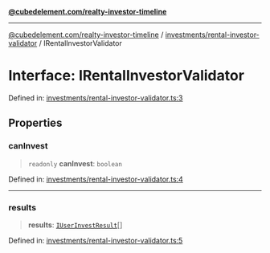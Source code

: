 [**@cubedelement.com/realty-investor-timeline**](../../../index.md)

---

[@cubedelement.com/realty-investor-timeline](../../../modules.md) / [investments/rental-investor-validator](../index.md) / IRentalInvestorValidator

# Interface: IRentalInvestorValidator

Defined in: [investments/rental-investor-validator.ts:3](https://github.com/kvernon/realty-investor-timeline/blob/c7446a8a5576468ac5874a2dd8323180fa97a55b/src/investments/rental-investor-validator.ts#L3)

## Properties

### canInvest

> `readonly` **canInvest**: `boolean`

Defined in: [investments/rental-investor-validator.ts:4](https://github.com/kvernon/realty-investor-timeline/blob/c7446a8a5576468ac5874a2dd8323180fa97a55b/src/investments/rental-investor-validator.ts#L4)

---

### results

> **results**: [`IUserInvestResult`](../../user-invest-result/interfaces/IUserInvestResult.md)[]

Defined in: [investments/rental-investor-validator.ts:5](https://github.com/kvernon/realty-investor-timeline/blob/c7446a8a5576468ac5874a2dd8323180fa97a55b/src/investments/rental-investor-validator.ts#L5)
